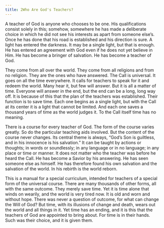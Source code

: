 ```yaml
---
title: 2Who Are God's Teachers?
---
```


A teacher of God is anyone who chooses to be one. His qualifications
consist solely in this; somehow, somewhere he has made a deliberate
choice in which he did not see his interests as apart from someone
else’s. Once he has done that his road is established and his direction
is sure. A light has entered the darkness. It may be a single light, but
that is enough. He has entered an agreement with God even if he does not
yet believe in Him. He has become a bringer of salvation. He has become
a teacher of God.

They come from all over the world. They come from all religions and from
no religion. They are the ones who have answered. The Call is universal.
It goes on all the time everywhere. It calls for teachers to speak for
it and redeem the world. Many hear it, but few will answer. But it is
all a matter of time. Everyone will answer in the end, but the end can
be a long, long way off. It is because of this that the plan of the
teachers was established. Their function is to save time. Each one
begins as a single light, but with the Call at its center it is a light
that cannot be limited. And each one saves a thousand years of time as
the world judges it. To the Call itself time has no meaning.

There is a course for every teacher of God. The form of the course
varies greatly. So do the particular teaching aids involved. But the
content of the course never changes. Its central theme is always, “God’s
Son is guiltless, and in his innocence is his salvation.” It can be
taught by actions or thoughts; in words or soundlessly; in any language
or in no language; in any place or time or manner. It does not matter
who the teacher was before he heard the Call. He has become a Savior by
his answering. He has seen someone else as himself. He has therefore
found his own salvation and the salvation of the world. In his rebirth
is the world reborn.

This is a manual for a special curriculum, intended for teachers of a
special form of the universal course. There are many thousands of other
forms, all with the same outcome. They merely save time. Yet it is time
alone that winds on wearily, and the world is very tired now. It is old
and worn and without hope. There was never a question of outcome, for
what can change the Will of God? But time, with its illusions of change
and death, wears out the world and all things in it. Yet time has an
ending, and it is this that the teachers of God are appointed to bring
about. For time is in their hands. Such was their choice, and it is
given them.

